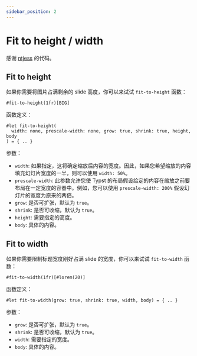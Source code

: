 ```yaml
---
sidebar_position: 2
---
```


# Fit to height / width

感谢 [ntjess](https://github.com/ntjess) 的代码。

## Fit to height

如果你需要将图片占满剩余的 slide 高度，你可以来试试 `fit-to-height` 函数：

```typst
#fit-to-height(1fr)[BIG]
```

函数定义：

```typst
#let fit-to-height(
  width: none, prescale-width: none, grow: true, shrink: true, height, body
) = { .. }
```

参数：

- `width`: 如果指定，这将确定缩放后内容的宽度。因此，如果您希望缩放的内容填充幻灯片宽度的一半，则可以使用 `width: 50%`。
- `prescale-width`: 此参数允许您使 Typst 的布局假设给定的内容在缩放之前要布局在一定宽度的容器中。例如，您可以使用 `prescale-width: 200%` 假设幻灯片的宽度为原来的两倍。
- `grow`: 是否可扩张，默认为 `true`。
- `shrink`: 是否可收缩，默认为 `true`。
- `height`: 需要指定的高度。
- `body`: 具体的内容。


## Fit to width

如果你需要限制标题宽度刚好占满 slide 的宽度，你可以来试试 `fit-to-width` 函数：

```typst
#fit-to-width(1fr)[#lorem(20)]
```

函数定义：

```typst
#let fit-to-width(grow: true, shrink: true, width, body) = { .. }
```

参数：

- `grow`: 是否可扩张，默认为 `true`。
- `shrink`: 是否可收缩，默认为 `true`。
- `width`: 需要指定的宽度。
- `body`: 具体的内容。

